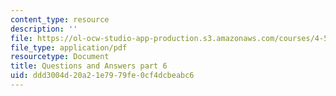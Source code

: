 ```yaml
---
content_type: resource
description: ''
file: https://ol-ocw-studio-app-production.s3.amazonaws.com/courses/4-540-introduction-to-shape-grammars-i-fall-2018/ddd3004d20a21e7979fe0cf4dcbeabc6_MIT4_540F18_qa6.pdf
file_type: application/pdf
resourcetype: Document
title: Questions and Answers part 6
uid: ddd3004d-20a2-1e79-79fe-0cf4dcbeabc6
---
```

